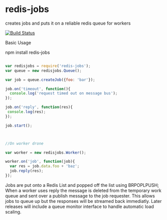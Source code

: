 redis-jobs
==========

creates jobs and puts it on a reliable redis queue for workers


[![Build
Status](https://travis-ci.org/bryanpaluch/redis-jobs.png?branch=master)](https://travis-ci.org/bryanpaluch/redis-jobs)


Basic Usage

npm install redis-jobs

```javascript

var redisjobs = require('redis-jobs');
var queue = new redisjobs.Queue();

var job = queue.createJob({foo: 'bar'});

job.on('timeout', function(){
  console.log('request timed out on message bus');
});

job.on('reply', function(res){
 console.log(res);
});

job.start();



//On worker drone

var worker = new redisjobs.Worker();

worker.on('job', function(job){
  var res = job.data.foo + 'baz';
  job.reply(res);
});
```

Jobs are put onto a Redis List and popped off the list using BRPOPLPUSH; When a worker uses reply the message is deleted from the 
temporary work queue and sent over a publish message to the job
requester. This allows jobs to queue up but the responses will be
streamed back immediatly. Later releases will include a queue monitor
interface to handle automatic load scaling.


